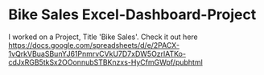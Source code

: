 # Bike Sales Excel-Dashboard-Project
I worked on a Project, Title 'Bike Sales'. Check it out here  https://docs.google.com/spreadsheets/d/e/2PACX-1vQrkVBuaSBunYJ61PnmrvCVkU7D7xDW5OzrlATKo-cdJxRGB5tkSx2OOonnubSTBKnzxs-HyCfmGWpf/pubhtml
